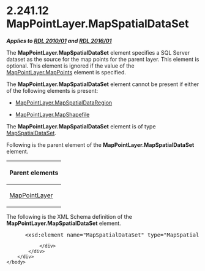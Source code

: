 <html dir="LTR" xmlns:mshelp="http://msdn.microsoft.com/mshelp" xmlns:ddue="http://ddue.schemas.microsoft.com/authoring/2003/5" xmlns:xlink="http://www.w3.org/1999/xlink" xmlns:tool="http://www.microsoft.com/tooltip">
    <head>
        <meta http-equiv="Content-Type" content="text/html; CHARSET=utf-8"></meta>
        <meta name="save" content="history"></meta>
        <title>2.241.12 MapPointLayer.MapSpatialDataSet</title>
        <xml>
            <mshelp:toctitle title="2.241.12 MapPointLayer.MapSpatialDataSet"></mshelp:toctitle>
            <mshelp:rltitle title="[MS-RDL]: MapPointLayer.MapSpatialDataSet"></mshelp:rltitle>
            <mshelp:keyword index="A" term="50f66e00-ecd7-48a7-9d10-ca15c307dba9"></mshelp:keyword>
            <mshelp:attr name="DCSext.ContentType" value="open specification"></mshelp:attr>
            <mshelp:attr name="AssetID" value="50f66e00-ecd7-48a7-9d10-ca15c307dba9"></mshelp:attr>
            <mshelp:attr name="TopicType" value="kbRef"></mshelp:attr>
            <mshelp:attr name="DCSext.Title" value="[MS-RDL]: MapPointLayer.MapSpatialDataSet" />
        </xml>
    </head>
    <body>
        <div id="header">
            <h1 class="heading">2.241.12 MapPointLayer.MapSpatialDataSet</h1>
        </div>
        <div id="mainSection">
            <div id="mainBody">
                <div id="allHistory" class="saveHistory"></div>
                <div id="sectionSection0" class="section" name="collapseableSection">
                    

<p><b><i>Applies to </i></b><a href="3428e690-a348-4ec7-8a6a-8efb42d2cdee.md"><b><i>RDL 2010/01</i></b></a><b><i>
and </i></b><a href="52ce3983-2bfc-4e72-9359-42aaf5fe4509.md"><b><i>RDL 2016/01</i></b></a></p>

<p>The <b>MapPointLayer.MapSpatialDataSet</b> element specifies
a SQL Server dataset as the source for the map points for the parent
layer. This element is optional. This element is ignored if the value of the <a href="c2ab976f-45a9-4d60-a228-e45942cf4246.md">MapPointLayer.MapPoints</a>
element is specified. </p>

<p>The <b>MapPointLayer.MapSpatialDataSet</b> element cannot be
present if either of the following elements is present: </p>

<ul><li><p><span><span> 
</span></span><a href="e5028a82-02d1-4155-a9ab-78b7550dda05.md">MapPointLayer.MapSpatialDataRegion</a></p>

</li><li><p><span><span> 
</span></span><a href="4dbae6d1-7fad-47fb-829b-cccbca07c8f3.md">MapPointLayer.MapShapefile</a></p>

</li></ul><p>The <b>MapPointLayer.MapSpatialDataSet</b> element is of
type <a href="93e9fe27-62df-49a6-922e-37d605819dcf.md">MapSpatialDataSet</a>.</p>

<p>Following is the parent element of the <b>MapPointLayer.MapSpatialDataSet</b>
element.</p>

<table>
 <thead>
  <tr>
   <th>
   <p>Parent elements</p>
   </th>
  </tr>
 </thead>
 <tr>
  <td>
  <p><a href="aa1875f4-9842-4672-86d6-306ba5a075aa.md">MapPointLayer</a></p>
  </td>
 </tr>
</table>

<p>The following is the XML Schema definition of the <b>MapPointLayer.MapSpatialDataSet</b>
element.           </p>

<dl>
<dd>
<div><pre> &lt;xsd:element name=&quot;MapSpatialDataSet&quot; type=&quot;MapSpatialDataSetType&quot; minOccurs=&quot;0&quot; /&gt;
</pre></div>
</dd></dl>


                </div>
            </div>
        </div>
    </body>
</html>